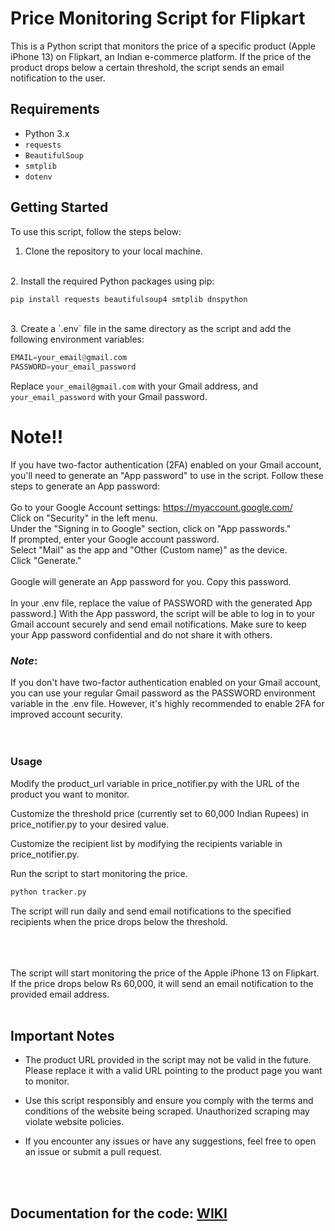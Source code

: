 
# Price Monitoring Script for Flipkart

This is a Python script that monitors the price of a specific product (Apple iPhone 13) on Flipkart, an Indian e-commerce platform. If the price of the product drops below a certain threshold, the script sends an email notification to the user.

## Requirements

-   Python 3.x
-   `requests`
-   `BeautifulSoup`
-   `smtplib`
-   `dotenv`<br />

## Getting Started

To use this script, follow the steps below:
<br />
1.  Clone the repository to your local machine.
<br /> 
2.  Install the required Python packages using pip:
    
```python
pip install requests beautifulsoup4 smtplib dnspython
```
<br />
3.  Create a `.env` file in the same directory as the script and add the following environment variables:

```python
EMAIL=your_email@gmail.com
PASSWORD=your_email_password
```

Replace `your_email@gmail.com` with your Gmail address, and `your_email_password` with your Gmail password. 

# Note!! 
If you have two-factor authentication (2FA) enabled on your Gmail account, you'll need to generate an "App password" to use in the script. Follow these steps to generate an App password:
<br /><br />
Go to your Google Account settings: https://myaccount.google.com/
<br />
Click on "Security" in the left menu.
<br />
Under the "Signing in to Google" section, click on "App passwords."
<br />
If prompted, enter your Google account password.
<br />
Select "Mail" as the app and "Other (Custom name)" as the device.
<br />
Click "Generate."
<br /><br />
Google will generate an App password for you. Copy this password.
<br /><br />
In your .env file, replace the value of PASSWORD with the generated App password.]
With the App password, the script will be able to log in to your Gmail account securely and send email notifications. Make sure to keep your App password confidential and do not share it with others.

### *Note*: 
If you don't have two-factor authentication enabled on your Gmail account, you can use your regular Gmail password as the PASSWORD environment variable in the .env file. However, it's highly recommended to enable 2FA for improved account security.
<br /><br /><br />

### Usage
Modify the product_url variable in price_notifier.py with the URL of the product you want to monitor.

Customize the threshold price (currently set to 60,000 Indian Rupees) in price_notifier.py to your desired value.

Customize the recipient list by modifying the recipients variable in price_notifier.py.

Run the script to start monitoring the price.
```python
python tracker.py
```
The script will run daily and send email notifications to the specified recipients when the price drops below the threshold.
<br /><br />

<br /><br />
The script will start monitoring the price of the Apple iPhone 13 on Flipkart. If the price drops below Rs 60,000, it will send an email notification to the provided email address.
<br /><br />
## Important Notes

-   The product URL provided in the script may not be valid in the future. Please replace it with a valid URL pointing to the product page you want to monitor.
    
-   Use this script responsibly and ensure you comply with the terms and conditions of the website being scraped. Unauthorized scraping may violate website policies.
    
-   If you encounter any issues or have any suggestions, feel free to open an issue or submit a pull request.

<br /><br />

## Documentation for the code: [WIKI](https://github.com/Chirag529/Price_Tracker/wiki)

